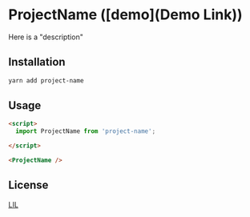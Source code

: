 # ProjectName ([demo](Demo Link))

Here is a "description"

## Installation

```bash
yarn add project-name
```


## Usage

```html
<script>
  import ProjectName from 'project-name';

</script>

<ProjectName />

```


## License

[LIL](LICENSE)
